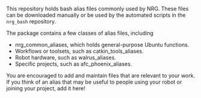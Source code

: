 This repository holds bash alias files commonly used by NRG. These files can be downloaded manually or be used by the automated scripts in the ```nrg_bash``` repository.

The package contains a few classes of alias files, including  
<ul>
  <li>nrg_common_aliases, which holds general-purpose Ubuntu functions.</li>
  <li>Workflows or toolsets, such as catkin_tools_aliases.</li>
  <li>Robot hardware, such as walrus_aliases.</li>
  <li>Specific projects, such as afc_phoenix_aliases.</li>
</ul>

You are encouraged to add and maintain files that are relevant to your work. If you think of an alias that may be useful to people using your robot or joining your project, add it here!
